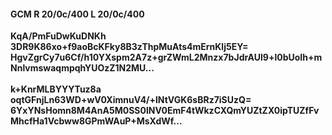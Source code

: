 #### GCM R 20/0c/400 L 20/0c/400
**KqA/PmFuDwKuDNKh**<br/>**3DR9K86xo+f9aoBcKFky8B3zThpMuAts4mErnKlj5EY=**<br/>**HgvZgrCy7u6Cf/h10YXspm2A7z+grZWmL2Mnzx7bJdrAUl9+l0bUoIh+mNnlvmswaqmpqhYUOzZ1N2MU...**<br/><br/>
**k+KnrMLBYYYTuz8a**<br/>**oqtGFnjLn63WD+wV0XimnuV4/+lNtVGK6sBRz7iSUzQ=**<br/>**6YxYNsHomn8M4AnA5M0SS0lNV0EmF4tWkzCXQmYUZtZX0ipTUZfFvMhcfHa1Vcbww8GPmWAuP+MsXdWf...**